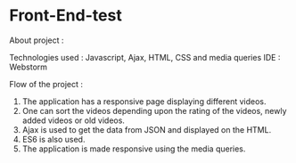 # Front-End-test

About project :

Technologies used : Javascript, Ajax, HTML, CSS and media queries
IDE : Webstorm

Flow of the project : 
1. The application has a responsive page displaying different videos. 
2. One can sort the videos depending upon the rating of the videos, newly added videos or old videos. 
3. Ajax is used to get the data from JSON and displayed on the HTML. 
4. ES6 is also used. 
5. The application is made responsive using the media queries.
